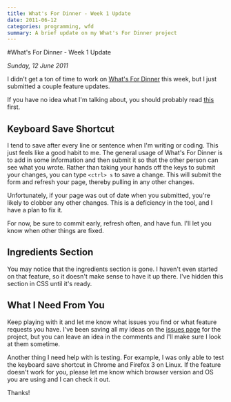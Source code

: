 ```yaml
---
title: What's For Dinner - Week 1 Update
date: 2011-06-12
categories: programming, wfd
summary: A brief update on my What's For Dinner project
---
```


#What's For Dinner - Week 1 Update

*Sunday, 12 June 2011*

I didn't get a ton of time to work on [What's For Dinner](http://dinnerplanner.herokuapp.com) this week, but I just submitted a couple feature updates.

If you have no idea what I'm talking about, you should probably read [this](/whats-for-dinner) first.

## Keyboard Save Shortcut

I tend to save after every line or sentence when I'm writing or coding. This just feels like a good habit to me. The general usage of What's For Dinner is to add in some information and then submit it so that the other person can see what you wrote. Rather than taking your hands off the keys to submit your changes, you can type `<ctrl> s` to save a change. This will submit the form and refresh your page, thereby pulling in any other changes.

Unfortunately, if your page was out of date when you submitted, you're likely to clobber any other changes. This is a deficiency in the tool, and I have a plan to fix it.

For now, be sure to commit early, refresh often, and have fun. I'll let you know when other things are fixed.

## Ingredients Section

You may notice that the ingredients section is gone. I haven't even started on that feature, so it doesn't make sense to have it up there. I've hidden this section in CSS until it's ready.

## What I Need From You

Keep playing with it and let me know what issues you find or what feature requests you have. I've been saving all my ideas on the [issues page](https://github.com/TheDahv/whatsfordinner/issues) for the project, but you can leave an idea in the comments and I'll make sure I look at them sometime.

Another thing I need help with is testing. For example, I was only able to test the keyboard save shortcut in Chrome and Firefox 3 on Linux. If the feature doesn't work for you, please let me know which browser version and OS you are using and I can check it out.

Thanks!


